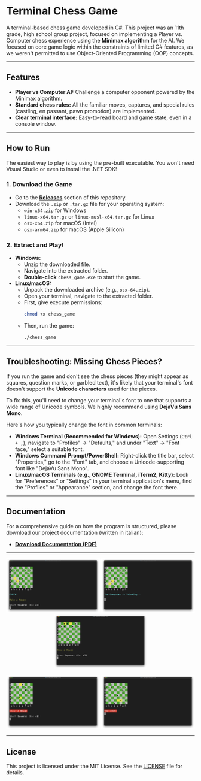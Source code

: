 # Terminal Chess Game

A terminal-based chess game developed in C#. This project was an 11th grade, high school group project, focused on implementing a Player vs. Computer chess experience using the **Minimax algorithm** for the AI. We focused on core game logic within the constraints of limited C# features, as we weren't permitted to use Object-Oriented Programming (OOP) concepts.

---

## Features

* **Player vs Computer AI:** Challenge a computer opponent powered by the Minimax algorithm.
* **Standard chess rules:** All the familiar moves, captures, and special rules (castling, en passant, pawn promotion) are implemented.
* **Clear terminal interface:** Easy-to-read board and game state, even in a console window.

---

## How to Run

The easiest way to play is by using the pre-built executable. You won't need Visual Studio or even to install the .NET SDK!

### 1. Download the Game

* Go to the [**Releases**](https://github.com/Dimi15/terminal-chess-game/releases) section of this repository.
* Download the `.zip` or `.tar.gz` file for your operating system:
  - `win-x64.zip` for Windows
  - `linux-x64.tar.gz` or `linux-musl-x64.tar.gz` for Linux
  - `osx-x64.zip` for macOS (Intel)
  - `osx-arm64.zip` for macOS (Apple Silicon)

### 2. Extract and Play!

* **Windows:**
    * Unzip the downloaded file.
    * Navigate into the extracted folder.
    * **Double-click** `chess_game.exe` to start the game.
* **Linux/macOS:**
    * Unpack the downloaded archive (e.g., `osx-64.zip`).
    * Open your terminal, navigate to the extracted folder.
    * First, give execute permissions:
        ```bash
        chmod +x chess_game
        ```
    * Then, run the game:
        ```bash
        ./chess_game
        ```

---

## Troubleshooting: Missing Chess Pieces?

If you run the game and don't see the chess pieces (they might appear as squares, question marks, or garbled text), it's likely that your terminal's font doesn't support the **Unicode characters** used for the pieces.

To fix this, you'll need to change your terminal's font to one that supports a wide range of Unicode symbols. We highly recommend using **DejaVu Sans Mono**.

Here's how you typically change the font in common terminals:

* **Windows Terminal (Recommended for Windows):** Open Settings (`Ctrl + ,`), navigate to "Profiles" -> "Defaults," and under "Text" -> "Font face," select a suitable font.
* **Windows Command Prompt/PowerShell:** Right-click the title bar, select "Properties," go to the "Font" tab, and choose a Unicode-supporting font like "DejaVu Sans Mono".
* **Linux/macOS Terminals (e.g., GNOME Terminal, iTerm2, Kitty):** Look for "Preferences" or "Settings" in your terminal application's menu, find the "Profiles" or "Appearance" section, and change the font there.

---

## Documentation

For a comprehensive guide on how the program is structured, please download our project documentation (written in italian):

* [**Download Documentation (PDF)**](https://github.com/Dimi15/terminal-chess-game/blob/80c0fb133316b23169fab5690ba1fad4a8b5a5f5/docs/documentation.pdf)


---

<p align="center">
  <img src="img/img1.png" alt="Chess game screenshot 1" width="250px"/>
  <img src="img/img2.png" alt="Chess game screenshot 2" width="250px"/>
  <img src="img/img3.png" alt="Chess game screenshot 3" width="250px"/>
</p>
<p align="center">
  <img src="img/img4.png" alt="Chess game screenshot 4" width="250px"/>
  <img src="img/img5.png" alt="Chess game screenshot 5" width="250px"/>
</p>

---

## License

This project is licensed under the MIT License. See the [LICENSE](LICENSE) file for details.
